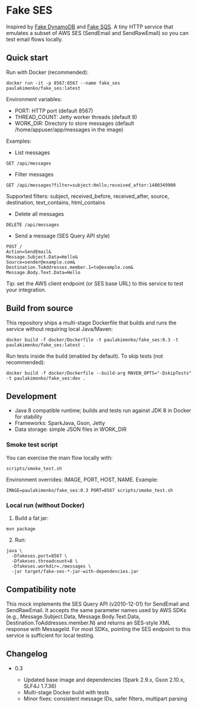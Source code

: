 # Fake SES

Inspired by [Fake DynamoDB][fake_dynamo] and [Fake SQS][fake_sqs]. A tiny HTTP service that emulates a subset of AWS SES (SendEmail and SendRawEmail) so you can test email flows locally.

## Quick start

Run with Docker (recommended):

```
docker run -it -p 8567:8567 --name fake_ses paulakimenko/fake_ses:latest
```

Environment variables:

- PORT: HTTP port (default 8567)
- THREAD_COUNT: Jetty worker threads (default 8)
- WORK_DIR: Directory to store messages (default /home/appuser/app/messages in the image)

Examples:

- List messages
```
GET /api/messages
```

- Filter messages
```
GET /api/messages?filter=subject:Hello;received_after:1480349900
```
Supported filters: subject, received_before, received_after, source, destination, text_contains, html_contains

- Delete all messages
```
DELETE /api/messages
```

- Send a message (SES Query API style)
```
POST /
Action=SendEmail&
Message.Subject.Data=Hello&
Source=sender@example.com&
Destination.ToAddresses.member.1=to@example.com&
Message.Body.Text.Data=Hello
```

Tip: set the AWS client endpoint (or SES base URL) to this service to test your integration.

## Build from source

This repository ships a multi-stage Dockerfile that builds and runs the service without requiring local Java/Maven:

```
docker build -f docker/Dockerfile -t paulakimenko/fake_ses:0.3 -t paulakimenko/fake_ses:latest .
```

Run tests inside the build (enabled by default). To skip tests (not recommended):

```
docker build -f docker/Dockerfile --build-arg MAVEN_OPTS="-DskipTests" -t paulakimenko/fake_ses:dev .
```

## Development

- Java 8 compatible runtime; builds and tests run against JDK 8 in Docker for stability
- Frameworks: SparkJava, Gson, Jetty
- Data storage: simple JSON files in WORK_DIR

### Smoke test script

You can exercise the main flow locally with:

```
scripts/smoke_test.sh
```

Environment overrides: IMAGE, PORT, HOST, NAME. Example:

```
IMAGE=paulakimenko/fake_ses:0.3 PORT=8567 scripts/smoke_test.sh
```

### Local run (without Docker)

1) Build a fat jar:

```
mvn package
```

2) Run:

```
java \
  -Dfakeses.port=8567 \
  -Dfakeses.threadcount=8 \
  -Dfakeses.workdir=./messages \
  -jar target/fake-ses-*-jar-with-dependencies.jar
```

## Compatibility note

This mock implements the SES Query API (v2010-12-01) for SendEmail and SendRawEmail. It accepts the same parameter names used by AWS SDKs (e.g., Message.Subject.Data, Message.Body.Text.Data, Destination.ToAddresses.member.N) and returns an SES-style XML response with MessageId. For most SDKs, pointing the SES endpoint to this service is sufficient for local testing.

## Changelog

- 0.3
  - Updated base image and dependencies (Spark 2.9.x, Gson 2.10.x, SLF4J 1.7.36)
  - Multi-stage Docker build with tests
  - Minor fixes: consistent message IDs, safer filters, multipart parsing

  [fake_dynamo]: https://github.com/ananthakumaran/fake_dynamo
  [fake_sqs]: https://github.com/iain/fake_sqs
